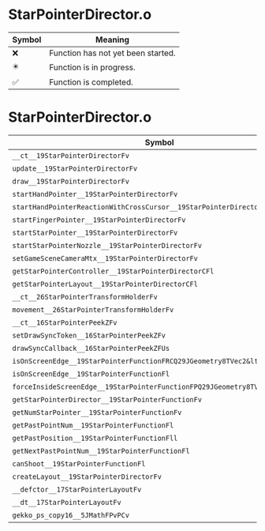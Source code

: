 # StarPointerDirector.o
| Symbol | Meaning 
| ------------- | ------------- 
| :x: | Function has not yet been started. 
| :eight_pointed_black_star: | Function is in progress. 
| :white_check_mark: | Function is completed. 


# StarPointerDirector.o
| Symbol | Decompiled? |
| ------------- | ------------- |
| `__ct__19StarPointerDirectorFv` | :x: |
| `update__19StarPointerDirectorFv` | :x: |
| `draw__19StarPointerDirectorFv` | :x: |
| `startHandPointer__19StarPointerDirectorFv` | :x: |
| `startHandPointerReactionWithCrossCursor__19StarPointerDirectorFv` | :x: |
| `startFingerPointer__19StarPointerDirectorFv` | :x: |
| `startStarPointer__19StarPointerDirectorFv` | :x: |
| `startStarPointerNozzle__19StarPointerDirectorFv` | :x: |
| `setGameSceneCameraMtx__19StarPointerDirectorFv` | :x: |
| `getStarPointerController__19StarPointerDirectorCFl` | :x: |
| `getStarPointerLayout__19StarPointerDirectorCFl` | :x: |
| `__ct__26StarPointerTransformHolderFv` | :x: |
| `movement__26StarPointerTransformHolderFv` | :x: |
| `__ct__16StarPointerPeekZFv` | :x: |
| `setDrawSyncToken__16StarPointerPeekZFv` | :x: |
| `drawSyncCallback__16StarPointerPeekZFUs` | :x: |
| `isOnScreenEdge__19StarPointerFunctionFRCQ29JGeometry8TVec2&lt;f&gt;ff` | :x: |
| `isOnScreenEdge__19StarPointerFunctionFl` | :x: |
| `forceInsideScreenEdge__19StarPointerFunctionFPQ29JGeometry8TVec2&lt;f&gt;` | :x: |
| `getStarPointerDirector__19StarPointerFunctionFv` | :x: |
| `getNumStarPointer__19StarPointerFunctionFv` | :x: |
| `getPastPointNum__19StarPointerFunctionFl` | :x: |
| `getPastPosition__19StarPointerFunctionFll` | :x: |
| `getNextPastPointNum__19StarPointerFunctionFl` | :x: |
| `canShoot__19StarPointerFunctionFl` | :x: |
| `createLayout__19StarPointerDirectorFv` | :x: |
| `__defctor__17StarPointerLayoutFv` | :x: |
| `__dt__17StarPointerLayoutFv` | :x: |
| `gekko_ps_copy16__5JMathFPvPCv` | :x: |
